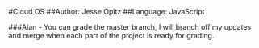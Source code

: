 #Cloud OS
##Author: Jesse Opitz
##Language: JavaScript

###Alan - You can grade the master branch, I will branch off my updates and merge when each part of the project is ready for grading.